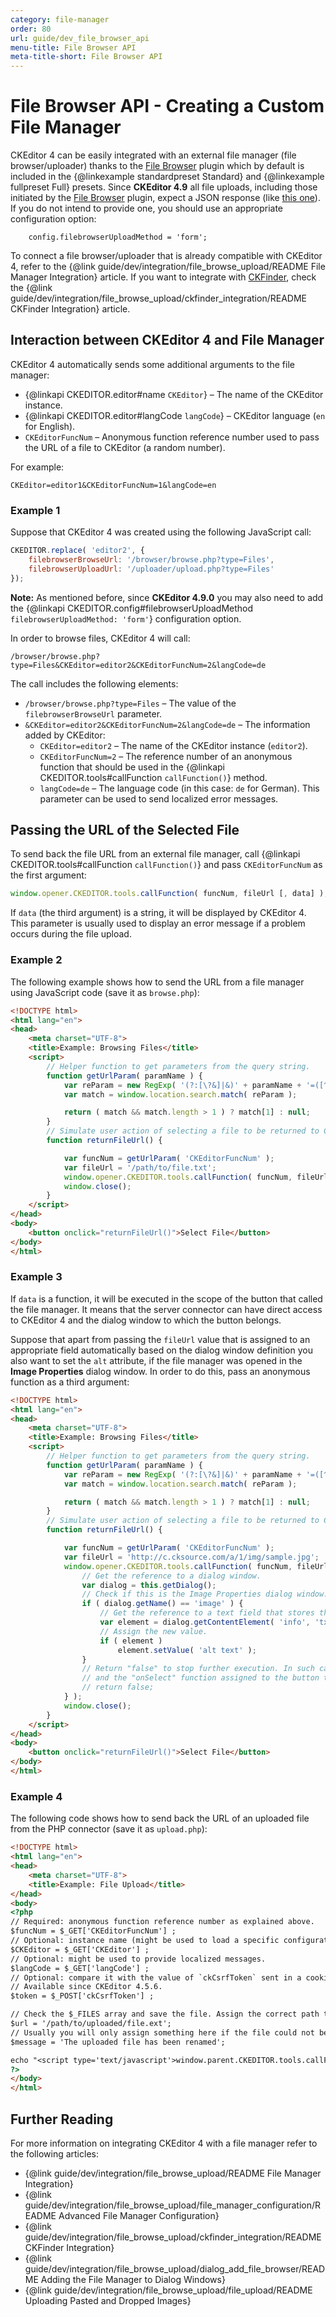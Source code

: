 ```yaml
---
category: file-manager
order: 80
url: guide/dev_file_browser_api
menu-title: File Browser API
meta-title-short: File Browser API
---
```

<!--
Copyright (c) 2003-2023, CKSource Holding sp. z o.o. All rights reserved.
For licensing, see LICENSE.md.
-->

# File Browser API - Creating a Custom File Manager

<info-box info="">
	CKEditor 4 can be easily integrated with an external file manager (file browser/uploader) thanks to the <a href="https://ckeditor.com/cke4/addon/filebrowser">File Browser</a> plugin which by default is included in the {@linkexample standardpreset Standard} and {@linkexample fullpreset Full} presets.
</info-box>

<info-box info="">
	Since <strong>CKEditor 4.9</strong> all file uploads, including those initiated by the <a href="https://ckeditor.com/cke4/addon/filebrowser">File Browser</a> plugin, expect a JSON response (like <a href="https://ckeditor.com/docs/ckeditor4/latest/guide/dev_file_upload.html#response-file-uploaded-successfully">this one</a>). If you do not intend to provide one, you should use an appropriate configuration option:

        config.filebrowserUploadMethod = 'form';
</info-box>

To connect a file browser/uploader that is already compatible with CKEditor 4, refer to the {@link guide/dev/integration/file_browse_upload/README File Manager Integration} article. If you want to integrate with [CKFinder](https://ckeditor.com/ckfinder/), check the {@link guide/dev/integration/file_browse_upload/ckfinder_integration/README CKFinder Integration} article.

## Interaction between CKEditor 4 and File Manager

CKEditor 4 automatically sends some additional arguments to the file manager:

* {@linkapi CKEDITOR.editor#name `CKEditor`} &ndash; The name of the CKEditor instance.
* {@linkapi CKEDITOR.editor#langCode `langCode`} &ndash; CKEditor language (`en` for English).
* `CKEditorFuncNum` &ndash; Anonymous function reference number used to pass the URL of a file to CKEditor (a random number).

For example:

```
CKEditor=editor1&CKEditorFuncNum=1&langCode=en
```

### Example 1

Suppose that CKEditor 4 was created using the following JavaScript call:

```js
CKEDITOR.replace( 'editor2', {
	filebrowserBrowseUrl: '/browser/browse.php?type=Files',
	filebrowserUploadUrl: '/uploader/upload.php?type=Files'
});
```

**Note:** As mentioned before, since **CKEditor 4.9.0** you may also need to add the {@linkapi CKEDITOR.config#filebrowserUploadMethod `filebrowserUploadMethod: 'form'`} configuration option.

In order to browse files, CKEditor 4 will call:

```
/browser/browse.php?type=Files&CKEditor=editor2&CKEditorFuncNum=2&langCode=de
```

The call includes the following elements:

* `/browser/browse.php?type=Files` &ndash; The value of the `filebrowserBrowseUrl` parameter.
* `&CKEditor=editor2&CKEditorFuncNum=2&langCode=de` &ndash; The information added by CKEditor:
	* `CKEditor=editor2` &ndash; The name of the CKEditor instance (`editor2`).
	* `CKEditorFuncNum=2` &ndash; The reference number of an anonymous
		function that should be used in the {@linkapi CKEDITOR.tools#callFunction `callFunction()`} method.
	* `langCode=de` &ndash; The language code (in this case: `de` for German). This
		parameter can be used to send localized error messages.

## Passing the URL of the Selected File

To send back the file URL from an external file manager, call {@linkapi CKEDITOR.tools#callFunction `callFunction()`} and pass `CKEditorFuncNum` as the first argument:

```js
window.opener.CKEDITOR.tools.callFunction( funcNum, fileUrl [, data] );
```

If `data` (the third argument) is a string, it will be displayed by CKEditor 4. This parameter is usually used to display an error message if a problem occurs during the file upload.

### Example 2

The following example shows how to send the URL from a file manager using JavaScript code (save it as `browse.php`):

```html
<!DOCTYPE html>
<html lang="en">
<head>
    <meta charset="UTF-8">
    <title>Example: Browsing Files</title>
    <script>
        // Helper function to get parameters from the query string.
        function getUrlParam( paramName ) {
            var reParam = new RegExp( '(?:[\?&]|&)' + paramName + '=([^&]+)', 'i' );
            var match = window.location.search.match( reParam );

            return ( match && match.length > 1 ) ? match[1] : null;
        }
        // Simulate user action of selecting a file to be returned to CKEditor.
        function returnFileUrl() {

            var funcNum = getUrlParam( 'CKEditorFuncNum' );
            var fileUrl = '/path/to/file.txt';
            window.opener.CKEDITOR.tools.callFunction( funcNum, fileUrl );
            window.close();
        }
    </script>
</head>
<body>
    <button onclick="returnFileUrl()">Select File</button>
</body>
</html>
```

### Example 3

If `data` is a function, it will be executed in the scope of the button that called the file manager. It means that the server connector can have direct access to CKEditor 4 and the dialog window to which the button belongs.

Suppose that apart from passing the `fileUrl` value that is assigned to an appropriate field automatically based on the dialog window definition you also want to set the `alt` attribute, if the file manager was opened in the **Image Properties** dialog window. In order to do this, pass an anonymous function as a third argument:

```html
<!DOCTYPE html>
<html lang="en">
<head>
    <meta charset="UTF-8">
    <title>Example: Browsing Files</title>
    <script>
        // Helper function to get parameters from the query string.
        function getUrlParam( paramName ) {
            var reParam = new RegExp( '(?:[\?&]|&)' + paramName + '=([^&]+)', 'i' );
            var match = window.location.search.match( reParam );

            return ( match && match.length > 1 ) ? match[1] : null;
        }
        // Simulate user action of selecting a file to be returned to CKEditor.
        function returnFileUrl() {

            var funcNum = getUrlParam( 'CKEditorFuncNum' );
            var fileUrl = 'http://c.cksource.com/a/1/img/sample.jpg';
            window.opener.CKEDITOR.tools.callFunction( funcNum, fileUrl, function() {
                // Get the reference to a dialog window.
                var dialog = this.getDialog();
                // Check if this is the Image Properties dialog window.
                if ( dialog.getName() == 'image' ) {
                    // Get the reference to a text field that stores the "alt" attribute.
                    var element = dialog.getContentElement( 'info', 'txtAlt' );
                    // Assign the new value.
                    if ( element )
                        element.setValue( 'alt text' );
                }
                // Return "false" to stop further execution. In such case CKEditor will ignore the second argument ("fileUrl")
                // and the "onSelect" function assigned to the button that called the file manager (if defined).
                // return false;
            } );
            window.close();
        }
    </script>
</head>
<body>
    <button onclick="returnFileUrl()">Select File</button>
</body>
</html>
```

### Example 4

The following code shows how to send back the URL of an uploaded file from the PHP connector (save it as `upload.php`):

```html
<!DOCTYPE html>
<html lang="en">
<head>
    <meta charset="UTF-8">
    <title>Example: File Upload</title>
</head>
<body>
<?php
// Required: anonymous function reference number as explained above.
$funcNum = $_GET['CKEditorFuncNum'] ;
// Optional: instance name (might be used to load a specific configuration file or anything else).
$CKEditor = $_GET['CKEditor'] ;
// Optional: might be used to provide localized messages.
$langCode = $_GET['langCode'] ;
// Optional: compare it with the value of `ckCsrfToken` sent in a cookie to protect your server-side uploader against CSRF.
// Available since CKEditor 4.5.6.
$token = $_POST['ckCsrfToken'] ;

// Check the $_FILES array and save the file. Assign the correct path to a variable ($url).
$url = '/path/to/uploaded/file.ext';
// Usually you will only assign something here if the file could not be uploaded.
$message = 'The uploaded file has been renamed';

echo "<script type='text/javascript'>window.parent.CKEDITOR.tools.callFunction($funcNum, '$url', '$message');</script>";
?>
</body>
</html>
```

## Further Reading

For more information on integrating CKEditor 4 with a file manager refer to the following articles:

* {@link guide/dev/integration/file_browse_upload/README File Manager Integration}
* {@link guide/dev/integration/file_browse_upload/file_manager_configuration/README Advanced File Manager Configuration}
* {@link guide/dev/integration/file_browse_upload/ckfinder_integration/README CKFinder Integration}
* {@link guide/dev/integration/file_browse_upload/dialog_add_file_browser/README Adding the File Manager to Dialog Windows}
* {@link guide/dev/integration/file_browse_upload/file_upload/README Uploading Pasted and Dropped Images}
